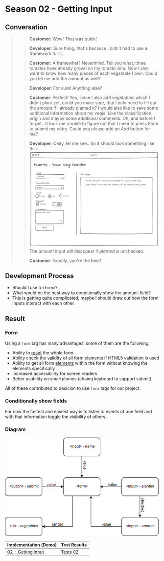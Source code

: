 # Season 02 - Getting Input

## Conversation

> > **Customer**: Wow! That was quick!
>
> > **Developer**: Sure thing, that's because I didn't had to use a framework for it.
>
> > **Customer**: A framewhat? Nevermind. Tell you what, three tomates have already grown on my tomato vine. Now I also want to know how many pieces of each vegetable I own. Could you let me add the amount as well?
>
> > **Developer**: For sure! Anything else?
>
> > **Customer**: Perfect! Yes, since I also add vegetables which I didn't plant yet, could you make sure, that I only need to fill out the amount if I already planted it? I would also like to save some additional information about my vegis. Like the classification, origin and maybe some additional comments. Oh, and before I forget.. It took me a while to figure out that I need to press _Enter_ to submit my entry. Could you please add an _Add_ button for me?
>
> > **Developer**: Okey, let me see.. So it should look something like this: ![wireframe](assets/02-huerto-wireframe.png) The _amount_ input will disappear if _planted_ is unchecked.
>
> > **Customer**: Exactly, you're the best!

## Development Process

- Should I use a `<form>`?
- What would be the best way to conditionally show the amount-field?
- This is getting quite complicated, maybe I should draw out how the form inputs interact with each other.

## Result

### Form

Using a `form` tag has many advantages, some of them are the following:

- Ability to [reset](https://developer.mozilla.org/en-US/docs/Web/API/HTMLFormElement/reset) the whole form
- Ability check the validity of all form elements if HTML5 validation is used
- Ability to get all form [elements](https://developer.mozilla.org/en-US/docs/Web/API/HTMLFormElement/elements) within the form without knowing the elements specifically
- Increased accessibility for screen readers
- Better usability on smartphones (chaing keyboard to support submit)

All of these contributed to desicion to use `form` tags for our project.

### Conditionally show fields

For now the fastest and easiest way is to listen to events of one field and with that information toggle the visibility of others.

### Diagram

![diagram](assets/form-diagram.png)

| Implementation (Demo)           | Test Results           |
| ------------------------------- | ---------------------- |
| [02 - Getting input](demo.html) | [Tests 02](tests.html) |
